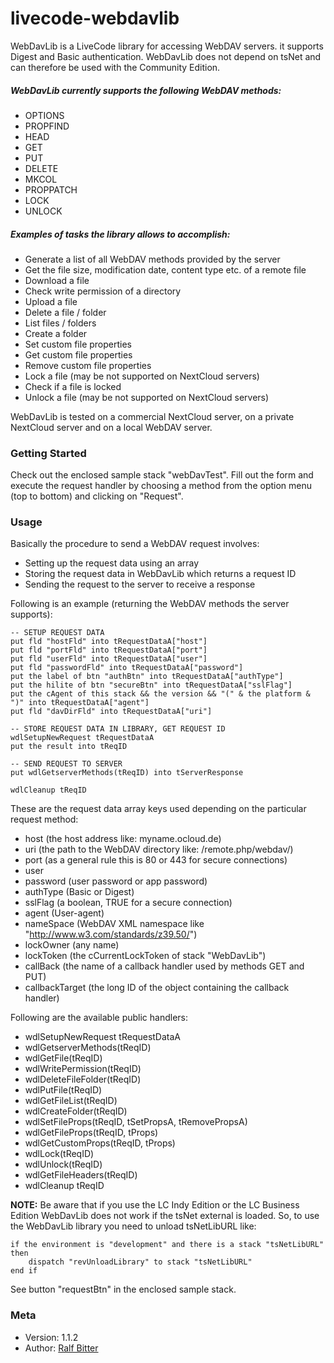# livecode-webdavlib


WebDavLib is a LiveCode library for accessing WebDAV servers. it supports Digest and Basic authentication. WebDavLib does not depend on tsNet and can therefore be used with the Community Edition.

##### WebDavLib currently supports the following WebDAV methods:

-   OPTIONS
-   PROPFIND
-   HEAD
-   GET
-   PUT
-   DELETE
-   MKCOL
-   PROPPATCH
-   LOCK
-   UNLOCK


##### Examples of tasks the library allows to accomplish:

-   Generate a list of all WebDAV methods provided by the server
-   Get the file size, modification date, content type etc. of a remote file
-   Download a file
-   Check write permission of a directory
-   Upload a file
-   Delete a file / folder
-   List files / folders
-   Create a folder
-   Set custom file properties
-   Get custom file properties
-   Remove custom file properties
-   Lock a file (may be not supported on NextCloud servers)
-   Check if a file is locked
-   Unlock a file (may be not supported on NextCloud servers)

WebDavLib is tested on a commercial NextCloud server, on a private NextCloud server and on a local WebDAV server.


### Getting Started

Check out the enclosed sample stack "webDavTest". Fill out the form and execute the request handler by choosing a method from the option menu (top to bottom) and clicking on "Request".


### Usage

Basically the procedure to send a WebDAV request involves:

-   Setting up the request data using an array
-   Storing the request data in WebDavLib which returns a request ID
-   Sending the request to the server to receive a response

Following is an example (returning the WebDAV methods the server supports):

```
-- SETUP REQUEST DATA
put fld "hostFld" into tRequestDataA["host"]
put fld "portFld" into tRequestDataA["port"]
put fld "userFld" into tRequestDataA["user"]
put fld "passwordFld" into tRequestDataA["password"]
put the label of btn "authBtn" into tRequestDataA["authType"]
put the hilite of btn "secureBtn" into tRequestDataA["sslFlag"]
put the cAgent of this stack && the version && "(" & the platform &  ")" into tRequestDataA["agent"]
put fld "davDirFld" into tRequestDataA["uri"]

-- STORE REQUEST DATA IN LIBRARY, GET REQUEST ID
wdlSetupNewRequest tRequestDataA
put the result into tReqID

-- SEND REQUEST TO SERVER
put wdlGetserverMethods(tReqID) into tServerResponse

wdlCleanup tReqID
```

These are the request data array keys used depending on the particular request method:

-   host (the host address like: myname.ocloud.de)
-   uri (the path to the WebDAV directory like: /remote.php/webdav/)
-   port (as a general rule this is 80 or 443 for secure connections)
-   user
-   password (user password or app password)
-   authType (Basic or Digest)
-   sslFlag (a boolean, TRUE for a secure connection)
-   agent (User-agent)
-   nameSpace (WebDAV XML namespace like "http://www.w3.com/standards/z39.50/")
-   lockOwner (any name)
-   lockToken (the cCurrentLockToken of stack "WebDavLib")
-   callBack (the name of a callback handler used by methods GET and PUT)
-   callbackTarget (the long ID of the object containing the callback handler)


Following are the available public handlers:

-   wdlSetupNewRequest tRequestDataA
-   wdlGetserverMethods(tReqID)
-   wdlGetFile(tReqID)
-   wdlWritePermission(tReqID)
-   wdlDeleteFileFolder(tReqID)
-   wdlPutFile(tReqID)
-   wdlGetFileList(tReqID)
-   wdlCreateFolder(tReqID)
-   wdlSetFileProps(tReqID, tSetPropsA, tRemovePropsA)
-   wdlGetFileProps(tReqID, tProps)
-   wdlGetCustomProps(tReqID, tProps)
-   wdlLock(tReqID)
-   wdlUnlock(tReqID)
-   wdlGetFileHeaders(tReqID)
-   wdlCleanup tReqID


**NOTE:** Be aware that if you use the LC Indy Edition or the LC Business Edition WebDavLib does not work if the tsNet external is loaded. So, to use the WebDavLib library you need to unload tsNetLibURL like:

```
if the environment is "development" and there is a stack "tsNetLibURL" then
    dispatch "revUnloadLibrary" to stack "tsNetLibURL"
end if
```

See button "requestBtn" in the enclosed sample stack.


### Meta

-   Version: 1.1.2
-   Author:  [Ralf Bitter](mailto:rabit@revigniter.com)
